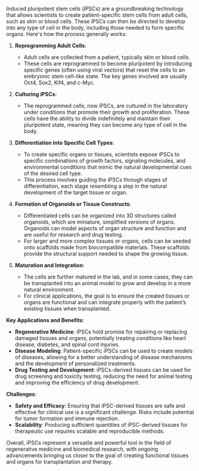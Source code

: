 Induced pluripotent stem cells (iPSCs) are a groundbreaking technology that allows scientists to create patient-specific stem cells from adult cells, such as skin or blood cells. These iPSCs can then be directed to develop into any type of cell in the body, including those needed to form specific organs. Here's how the process generally works:

1. **Reprogramming Adult Cells**:
   - Adult cells are collected from a patient, typically skin or blood cells.
   - These cells are reprogrammed to become pluripotent by introducing specific genes (often using viral vectors) that reset the cells to an embryonic stem cell-like state. The key genes involved are usually Oct4, Sox2, Klf4, and c-Myc.

2. **Culturing iPSCs**:
   - The reprogrammed cells, now iPSCs, are cultured in the laboratory under conditions that promote their growth and proliferation. These cells have the ability to divide indefinitely and maintain their pluripotent state, meaning they can become any type of cell in the body.

3. **Differentiation into Specific Cell Types**:
   - To create specific organs or tissues, scientists expose iPSCs to specific combinations of growth factors, signaling molecules, and environmental conditions that mimic the natural developmental cues of the desired cell type.
   - This process involves guiding the iPSCs through stages of differentiation, each stage resembling a step in the natural development of the target tissue or organ.

4. **Formation of Organoids or Tissue Constructs**:
   - Differentiated cells can be organized into 3D structures called organoids, which are miniature, simplified versions of organs. Organoids can model aspects of organ structure and function and are useful for research and drug testing.
   - For larger and more complex tissues or organs, cells can be seeded onto scaffolds made from biocompatible materials. These scaffolds provide the structural support needed to shape the growing tissue.

5. **Maturation and Integration**:
   - The cells are further matured in the lab, and in some cases, they can be transplanted into an animal model to grow and develop in a more natural environment.
   - For clinical applications, the goal is to ensure the created tissues or organs are functional and can integrate properly with the patient’s existing tissues when transplanted.

**Key Applications and Benefits**:
- **Regenerative Medicine**: iPSCs hold promise for repairing or replacing damaged tissues and organs, potentially treating conditions like heart disease, diabetes, and spinal cord injuries.
- **Disease Modeling**: Patient-specific iPSCs can be used to create models of diseases, allowing for a better understanding of disease mechanisms and the development of personalized treatments.
- **Drug Testing and Development**: iPSCs-derived tissues can be used for drug screening and toxicity testing, reducing the need for animal testing and improving the efficiency of drug development.

**Challenges**:
- **Safety and Efficacy**: Ensuring that iPSC-derived tissues are safe and effective for clinical use is a significant challenge. Risks include potential for tumor formation and immune rejection.
- **Scalability**: Producing sufficient quantities of iPSC-derived tissues for therapeutic use requires scalable and reproducible methods.

Overall, iPSCs represent a versatile and powerful tool in the field of regenerative medicine and biomedical research, with ongoing advancements bringing us closer to the goal of creating functional tissues and organs for transplantation and therapy.
